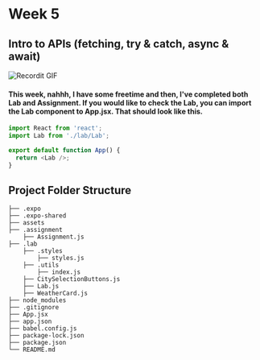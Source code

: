 # Week 5
## Intro to APIs (fetching, try & catch, async & await)

![Recordit GIF](http://g.recordit.co/bFjNbeIACv.gif)

#### This week, nahhh, I have some freetime and then, I've completed both Lab and Assignment. If you would like to check the Lab, you can import the Lab component to App.jsx. That should look like this.

```javascript
import React from 'react';
import Lab from './lab/Lab';

export default function App() {
  return <Lab />;
}
```

## Project Folder Structure
```shell
├── .expo
├── .expo-shared
├── assets
├── .assignment
    ├── Assignment.js
├── .lab
    ├── .styles
        ├── styles.js
    ├── .utils
        ├── index.js
    ├── CitySelectionButtons.js
    ├── Lab.js
    ├── WeatherCard.js
├── node_modules
├── .gitignore
├── App.jsx
├── app.json
├── babel.config.js
├── package-lock.json
├── package.json
└── README.md
```
